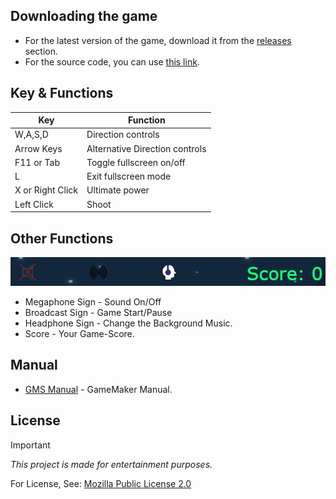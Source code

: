 ## Downloading the game

* For the latest version of the game, download it from the [releases](https://github.com/WhChess/Electrify-Shooter/releases) section.
* For the source code, you can use [this link](https://github.com/WhChess/Electrify-Shooter/archive/refs/heads/main.zip).

## Key & Functions

| Key               |      Function                                                           |
| ----------------- | ------------------------------------------------------------------ |
| W,A,S,D |Direction controls |
| Arrow Keys  |Alternative Direction controls |
| F11 or Tab|Toggle fullscreen on/off |
| L |Exit fullscreen mode|
| X or Right Click |Ultimate power |
| Left Click |Shoot |

## Other Functions

![Image_Settings](https://raw.githubusercontent.com/WhChess/Electrify-Shooter/main/SettingsImage.jpg)
- Megaphone Sign - Sound On/Off
- Broadcast Sign - Game Start/Pause
- Headphone Sign - Change the Background Music.
- Score - Your Game-Score.

## Manual
- [GMS Manual](https://manual.yoyogames.com/) - GameMaker Manual.

## License
> [!IMPORTANT]
> *This project is made for entertainment purposes.*

For License, See: [Mozilla Public License 2.0](https://github.com/WhChess/Electrify-Shooter/blob/main/LICENSE)
